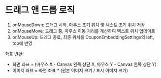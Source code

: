 # 드래그 앤 드롭 로직

1. onMouseDown: 드래그 시작, 마우스 초기 위치 및 텍스트 초기 위치 저장
2. onMouseMove: 드래그 중, 마우스 이동 거리를 계산하여 텍스트 위치 업데이트
3. onMouseUp: 드래그 종료, 최종 위치를 CouponEmbeddingSettings의 left, top에 반영

좌표 변환:
- 화면 좌표 = (마우스 X - Canvas 왼쪽 상단 X, 마우스 Y - Canvas 왼쪽 상단 Y)
- 이미지 좌표 = 화면 좌표 * (원본 이미지 크기 / 표시 이미지 크기)